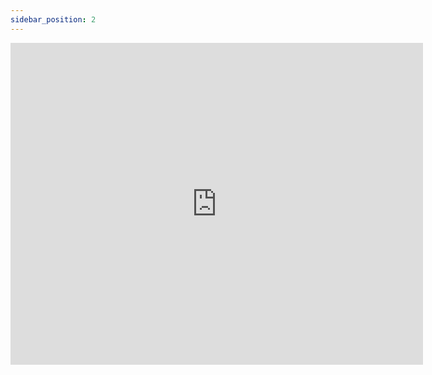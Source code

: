 ```yaml
---
sidebar_position: 2
---
```


<iframe width="660" height="515" src="https://www.youtube.com/embed/2TzxBr-rJpw" title="YouTube video player" frameborder="0" allow="accelerometer; autoplay; clipboard-write; encrypted-media; gyroscope; picture-in-picture" allowfullscreen></iframe>
